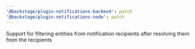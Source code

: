 ```yaml
---
'@backstage/plugin-notifications-backend': patch
'@backstage/plugin-notifications-node': patch
---
```


Support for filtering entities from notification recipients after resolving them from the recipients
